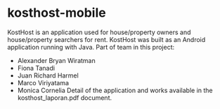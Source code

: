 # kosthost-mobile
KostHost is an application used for house/property owners and house/property searchers for rent. KostHost was built as an Android application running with Java.
Part of team in this project:
- Alexander Bryan Wiratman
- Fiona Tanadi
- Juan Richard Harmel
- Marco Viriyatama
- Monica Cornelia
Detail of the application and works available in the kosthost_laporan.pdf document.
